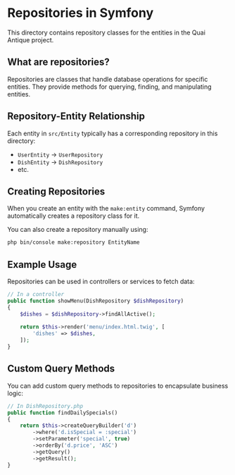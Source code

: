 # Repositories in Symfony

This directory contains repository classes for the entities in the Quai Antique project.

## What are repositories?

Repositories are classes that handle database operations for specific entities. They provide methods for querying, finding, and manipulating entities.

## Repository-Entity Relationship

Each entity in `src/Entity` typically has a corresponding repository in this directory:
- `UserEntity` → `UserRepository`
- `DishEntity` → `DishRepository`
- etc.

## Creating Repositories

When you create an entity with the `make:entity` command, Symfony automatically creates a repository class for it.

You can also create a repository manually using:

```bash
php bin/console make:repository EntityName
```

## Example Usage

Repositories can be used in controllers or services to fetch data:

```php
// In a controller
public function showMenu(DishRepository $dishRepository)
{
    $dishes = $dishRepository->findAllActive();
    
    return $this->render('menu/index.html.twig', [
        'dishes' => $dishes,
    ]);
}
```

## Custom Query Methods

You can add custom query methods to repositories to encapsulate business logic:

```php
// In DishRepository.php
public function findDailySpecials()
{
    return $this->createQueryBuilder('d')
        ->where('d.isSpecial = :special')
        ->setParameter('special', true)
        ->orderBy('d.price', 'ASC')
        ->getQuery()
        ->getResult();
}
```
